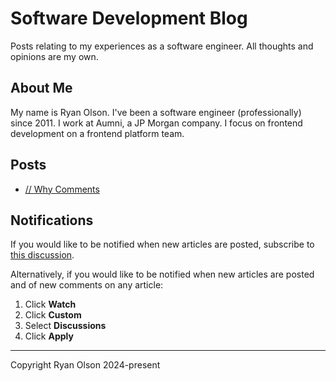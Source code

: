# Software Development Blog

Posts relating to my experiences as a software engineer. All thoughts and opinions are my own.

## About Me

My name is Ryan Olson. I've been a software engineer (professionally) since 2011. I work at Aumni, a JP Morgan company. I focus on frontend development on a frontend platform team.

## Posts

- [// Why Comments](comments.md)

## Notifications

If you would like to be notified when new articles are posted, subscribe to [this discussion](https://github.com/ryanolsonx/blog/discussions/1).

Alternatively, if you would like to be notified when new articles are posted and of new comments on any article:

1. Click **Watch**
2. Click **Custom**
3. Select **Discussions**
4. Click **Apply**

---

Copyright Ryan Olson 2024-present
